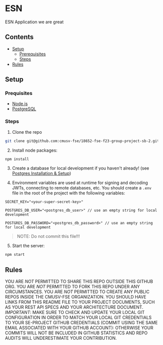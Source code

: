 # ESN

ESN Application we are great

## Contents

-   [Setup](#setup)
    -   [Prerequisites](#prequisites)
    -   [Steps](#steps)
-   [Rules](#rules)

## Setup

### Prequisites

-   [Node.js](https://nodejs.org/en/download)
-   [PostgreSQL](docs/CONTRIBUTING.md)

### Steps

1. Clone the repo

```bash
git clone git@github.com:cmusv-fse/18652-fse-f23-group-project-sb-2.git
```

2. Install node packages:

```bash
npm install
```

3. Create a database for local development if you haven't already! (see [Postgres Installation & Setup](docs/CONTRIBUTING.md))

4. Environment variables are used at runtime for signing and decoding JWTs, connecting to remote databases, etc.
   You should create a `.env` file in the root of the project with the following variables:

```
SECRET_KEY="<your-super-secret-key>"

POSTGRES_DB_USER="<postgres_db_user>" // use an empty string for local development

POSTGRES_DB_PASSWORD="<postgres_db_password>" // use an empty string for local development
```

> NOTE: Do not commit this file!!!

5. Start the server:

```bash
npm start
```

## Rules

YOU ARE _NOT_ PERMITTED TO SHARE THIS REPO OUTSIDE THIS GITHUB ORG. YOU ARE _NOT_ PERMITTED TO FORK THIS REPO UNDER ANY CIRCUMSTANCES. YOU ARE _NOT_ PERMITTED TO CREATE ANY PUBLIC REPOS INSIDE THE CMUSV-FSE ORGANIZATION. YOU SHOULD HAVE LINKS FROM THIS README FILE TO YOUR PROJECT DOCUMENTS, SUCH AS YOUR REST API SPECS AND YOUR ARCHITECTURE DOCUMENT. _IMPORTANT_: MAKE SURE TO CHECK AND UPDATE YOUR LOCAL GIT CONFIGURATION IN ORDER TO MATCH YOUR LOCAL GIT CREDENTIALS TO YOUR SE-PROJECT GITHUB CREDENTIALS (COMMIT USING THE SAME EMAIL ASSOCIATED WITH YOUR GITHUB ACCOUNT): OTHERWISE YOUR COMMITS WILL NOT BE INCLUDED IN GITHUB STATISTICS AND REPO AUDITS WILL UNDERESTIMATE YOUR CONTRIBUTION.

